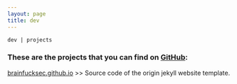```yaml
---
layout: page
title: dev 
---
```


```term
dev | projects
```

### These are the projects that you can find on [GitHub]():

[brainfucksec.github.io](https://github.com/brainfucksec/brainfucksec.github.io) >>  Source code of the origin jekyll website template.

